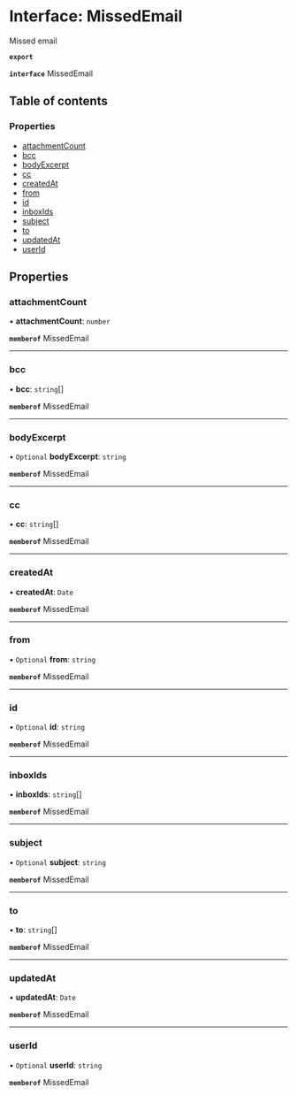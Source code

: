 # Interface: MissedEmail

Missed email

**`export`**

**`interface`** MissedEmail

## Table of contents

### Properties

- [attachmentCount](MissedEmail.md#attachmentcount)
- [bcc](MissedEmail.md#bcc)
- [bodyExcerpt](MissedEmail.md#bodyexcerpt)
- [cc](MissedEmail.md#cc)
- [createdAt](MissedEmail.md#createdat)
- [from](MissedEmail.md#from)
- [id](MissedEmail.md#id)
- [inboxIds](MissedEmail.md#inboxids)
- [subject](MissedEmail.md#subject)
- [to](MissedEmail.md#to)
- [updatedAt](MissedEmail.md#updatedat)
- [userId](MissedEmail.md#userid)

## Properties

### attachmentCount

• **attachmentCount**: `number`

**`memberof`** MissedEmail

___

### bcc

• **bcc**: `string`[]

**`memberof`** MissedEmail

___

### bodyExcerpt

• `Optional` **bodyExcerpt**: `string`

**`memberof`** MissedEmail

___

### cc

• **cc**: `string`[]

**`memberof`** MissedEmail

___

### createdAt

• **createdAt**: `Date`

**`memberof`** MissedEmail

___

### from

• `Optional` **from**: `string`

**`memberof`** MissedEmail

___

### id

• `Optional` **id**: `string`

**`memberof`** MissedEmail

___

### inboxIds

• **inboxIds**: `string`[]

**`memberof`** MissedEmail

___

### subject

• `Optional` **subject**: `string`

**`memberof`** MissedEmail

___

### to

• **to**: `string`[]

**`memberof`** MissedEmail

___

### updatedAt

• **updatedAt**: `Date`

**`memberof`** MissedEmail

___

### userId

• `Optional` **userId**: `string`

**`memberof`** MissedEmail
